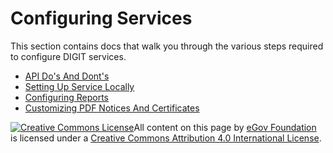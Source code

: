 # Configuring Services

This section contains docs that walk you through the various steps required to configure DIGIT services.

* [API Do's And Dont's](api-dos-and-donts.md)
* [Setting Up Service Locally](setting-up-service-locally.md)
* [Configuring Reports](configuring-reports/)
* [Customizing PDF Notices And Certificates](customizing-pdf-notices-and-certificates/)

[![Creative Commons License](https://i.creativecommons.org/l/by/4.0/80x15.png)​](http://creativecommons.org/licenses/by/4.0/)All content on this page by [eGov Foundation](https://egov.org.in) is licensed under a [Creative Commons Attribution 4.0 International License](http://creativecommons.org/licenses/by/4.0/).
